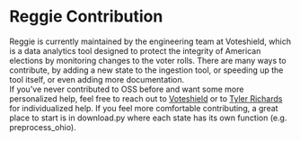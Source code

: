 # Reggie Contribution

Reggie is currently maintained by the engineering team at Voteshield, which is a data analytics tool designed to protect the integrity of American elections by monitoring changes to the voter rolls. There are many ways to contribute, by adding a new state to the ingestion tool, or speeding up the tool itself, or even adding more documentation.  
If you've never contributed to OSS before and want some more personalized help, feel free to reach out to [Voteshield](https://voteshield.us) or to [Tyler Richards](http://www.tylerjrichards.com/) for individualized help. If you feel more comfortable contributing, a great place to start is in download.py where each state has its own function (e.g. preprocess_ohio).